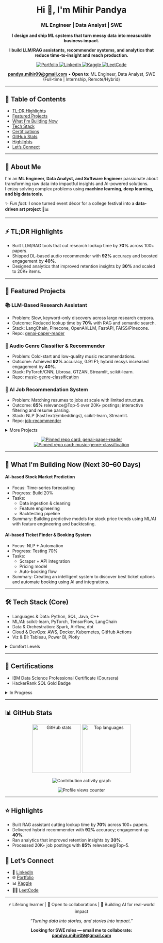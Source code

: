 
<h1 align="center">Hi 👋, I'm Mihir Pandya</h1>
<h3 align="center">ML Engineer | Data Analyst | SWE</h3>

<p align="center"><b>I design and ship ML systems that turn messy data into measurable business impact.</b></p>
<p align="center"><b>I build LLM/RAG assistants, recommender systems, and analytics that reduce time‑to‑insight and reach production.</b></p>

<!-- Primary Links & Badges -->
<p align="center">
  <a href="https://mihir-pandya.netlify.app/" target="_blank" aria-label="Portfolio website">
    <img alt="Portfolio" src="https://img.shields.io/badge/Portfolio-%230A66C2.svg?&style=for-the-badge&logo=google-chrome&logoColor=white" />
  </a>
  <a href="https://linkedin.com/in/pandyamihir" target="_blank" aria-label="LinkedIn profile">
    <img alt="LinkedIn" src="https://img.shields.io/badge/LinkedIn-%230A66C2.svg?&style=for-the-badge&logo=linkedin&logoColor=white" />
  </a>
  <a href="https://kaggle.com/depayy" target="_blank" aria-label="Kaggle profile">
    <img alt="Kaggle" src="https://img.shields.io/badge/Kaggle-20BEFF.svg?&style=for-the-badge&logo=kaggle&logoColor=white" />
  </a>
  <a href="https://leetcode.com/looophole" target="_blank" aria-label="LeetCode profile">
    <img alt="LeetCode" src="https://img.shields.io/badge/LeetCode-FFA116.svg?&style=for-the-badge&logo=leetcode&logoColor=white" />
  </a>
</p>

<p align="center">
  <a href="mailto:pandya.mihir09@gmail.com" aria-label="Email Mihir"><b>pandya.mihir09@gmail.com</b></a> •
  <b>Open to</b>: ML Engineer, Data Analyst, SWE (Full-time | Internship, Remote/Hybrid)
</p>

---

## 📑 Table of Contents
- [TL;DR Highlights](#-tldr-highlights)
- [Featured Projects](#-featured-projects)
- [What I'm Building Now](#-what-im-building-now-next-3060-days)
- [Tech Stack](#-tech-stack-core)
- [Certifications](#-certifications)
- [GitHub Stats](#-github-stats)
- [Highlights](#-highlights)
- [Let’s Connect](#-lets-connect)

---

## 🚀 About Me  
I'm an **ML Engineer, Data Analyst, and Software Engineer** passionate about transforming raw data into impactful insights and AI-powered solutions.  
I enjoy solving complex problems using **machine learning, deep learning, and big data tools**.  

✨ *Fun fact:* I once turned event décor for a college festival into a **data-driven art project** 🎨📊  

---

## ⚡ TL;DR Highlights
- Built LLM/RAG tools that cut research lookup time by **70%** across 100+ papers.
- Shipped DL-based audio recommender with **92%** accuracy and boosted engagement by **40%**.
- Designed analytics that improved retention insights by **30%** and scaled to 20K+ items.

---

## 📂 Featured Projects

### 📚 LLM-Based Research Assistant
- Problem: Slow, keyword-only discovery across large research corpora.
- Outcome: Reduced lookup time by **70%** with RAG and semantic search.
- Stack: LangChain, Pinecone, OpenAI/LLM, FastAPI, FAISS/Pinecone.
- Repo: [genai-paper-reader](https://github.com/Axinion/genai-paper-reader)

### 🎵 Audio Genre Classifier & Recommender
- Problem: Cold-start and low-quality music recommendations.
- Outcome: Achieved **92%** accuracy, 0.91 F1; hybrid recsys increased engagement by **40%**.
- Stack: PyTorch/CNN, Librosa, GTZAN, Streamlit, scikit-learn.
- Repo: [music-genre-classification](https://github.com/Axinion/music-genre-classification)

### 💼 AI Job Recommendation System
- Problem: Matching resumes to jobs at scale with limited structure.
- Outcome: **85%** relevance@Top-5 over 20K+ postings; interactive filtering and resume parsing.
- Stack: NLP (FastText/Embeddings), scikit-learn, Streamlit.
- Repo: [job-recommender](https://github.com/Axinion/job-recommender)

<details>
<summary>More Projects</summary>

- 📊 Sales Analytics Dashboard — Interactive sales trends, churn, demand forecasting; improved retention insights by **30%**.  
  Stack: Tableau, Plotly, Prophet.  
  Repo: [Sales-Analytics-Dashboard](https://github.com/Axinion/Sales-Analytics-Dashboard)

</details>

<!-- Repo Cards -->
<p align="center">
  <a href="https://github.com/Axinion/genai-paper-reader" aria-label="Pinned repo: genai-paper-reader">
    <img alt="Pinned repo card: genai-paper-reader" src="https://github-readme-stats.vercel.app/api/pin/?username=Axinion&repo=genai-paper-reader&theme=tokyonight&cache_seconds=86400" />
  </a>
  <a href="https://github.com/Axinion/music-genre-classification" aria-label="Pinned repo: music-genre-classification">
    <img alt="Pinned repo card: music-genre-classification" src="https://github-readme-stats.vercel.app/api/pin/?username=Axinion&repo=music-genre-classification&theme=tokyonight&cache_seconds=86400" />
  </a>
</p>

---

## 🔭 What I'm Building Now (Next 30–60 Days)

#### AI-based Stock Market Prediction
- Focus: Time-series forecasting
- Progress: Build 20%
- Tasks:
  - Data ingestion & cleaning
  - Feature engineering
  - Backtesting pipeline
- Summary: Building predictive models for stock price trends using ML/AI with feature engineering and backtesting.

#### AI-based Ticket Finder & Booking System
- Focus: NLP + Automation
- Progress: Testing 70%
- Tasks:
  - Scraper + API integration
  - Pricing model
  - Auto-booking flow
- Summary: Creating an intelligent system to discover best ticket options and automate booking using AI and integrations.

---

## 🛠️ Tech Stack (Core)
- Languages & Data: Python, SQL, Java, C++
- ML/AI: scikit-learn, PyTorch, TensorFlow, LangChain
- Data & Orchestration: Spark, Airflow, dbt
- Cloud & DevOps: AWS, Docker, Kubernetes, GitHub Actions
- Viz & BI: Tableau, Power BI, Plotly

<details>
<summary>Comfort Levels</summary>

- Primary Tools: Python, PyTorch, scikit-learn, LangChain, AWS, Docker
- Working Knowledge: TensorFlow, Spark, Airflow, Kubernetes, dbt, Tableau, Power BI

</details>

---

## 📜 Certifications
- IBM Data Science Professional Certificate (Coursera)
- HackerRank SQL Gold Badge

<details>
<summary>In Progress</summary>

- AWS Certified Solutions Architect – Associate

</details>

---

## 📊 GitHub Stats

<p align="center">
  <img alt="GitHub stats" src="https://github-readme-stats.vercel.app/api?username=axinion&show_icons=true&theme=tokyonight&cache_seconds=86400" height="160"/>
  <img alt="Top languages" src="https://github-readme-stats.vercel.app/api/top-langs/?username=axinion&layout=compact&theme=tokyonight&cache_seconds=86400" height="160"/>
</p>



<!-- Activity Graph -->
<p align="center">
  <img alt="Contribution activity graph" src="https://github-readme-activity-graph.vercel.app/graph?username=axinion&theme=tokyo-night&hide_border=true&cache_seconds=86400" />
</p>

<!-- Profile Views -->
<p align="center">
  <img alt="Profile views counter" src="https://komarev.com/ghpvc/?username=axinion&label=Profile%20views&color=0e75b6&style=flat" />
</p>

---

## ⭐ Highlights
- Built RAG assistant cutting lookup time by **70%** across 100+ papers.
- Delivered hybrid recommender with **92%** accuracy; engagement up **40%**.
- Ran analytics that improved retention insights by **30%**.
- Processed 20K+ job postings with **85%** relevance@Top-5.

## 🤝 Let’s Connect
- 💼 [LinkedIn](https://linkedin.com/in/pandyamihir)  
- 🌐 [Portfolio](https://mihir-pandya.netlify.app/)  
- 📊 [Kaggle](https://kaggle.com/depayy)  
- 🧑‍💻 [LeetCode](https://leetcode.com/looophole)  

---

<p align="center">
  ⚡ Lifelong learner | 🚀 Open to collaborations | 🎯 Building AI for real-world impact  
</p>

<p align="center">
  <i>“Turning data into stories, and stories into impact.”</i>
</p>

<p align="center"><b>Looking for SWE roles — email me to collaborate: <a href="mailto:pandya.mihir09@gmail.com">pandya.mihir09@gmail.com</a></b></p>
